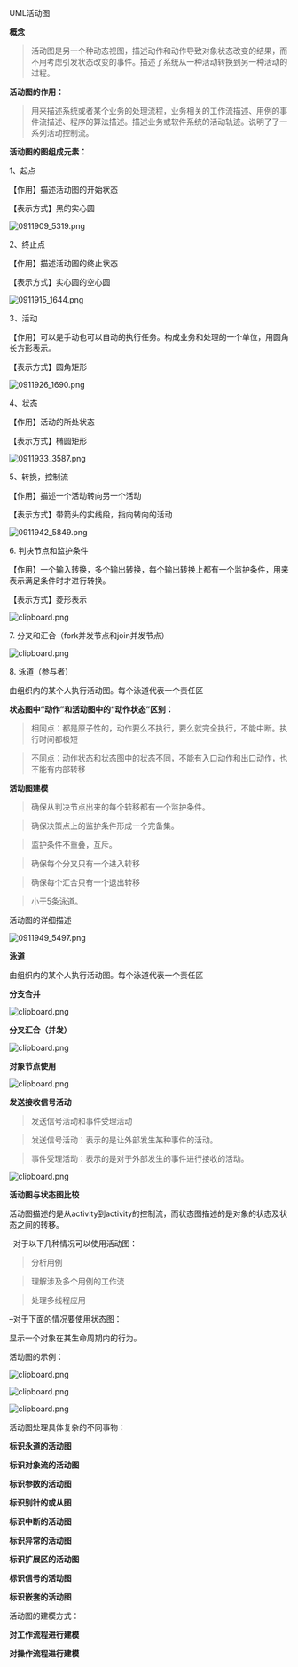 UML活动图

**概念**

>   活动图是另一个种动态视图，描述动作和动作导致对象状态改变的结果，而不用考虑引发状态改变的事件。描述了系统从一种活动转换到另一种活动的过程。

**活动图的作用：**

>   用来描述系统或者某个业务的处理流程，业务相关的工作流描述、用例的事件流描述、程序的算法描述。描述业务或软件系统的活动轨迹。说明了了一系列活动控制流。

**活动图的图组成元素：**

1、起点

【作用】描述活动图的开始状态

【表示方式】黑的实心圆

![0911909_5319.png](media/bdc70f37309ff26330b7963dc5e64b6f.png)

2、终止点

【作用】描述活动图的终止状态

【表示方式】实心圆的空心圆

![0911915_1644.png](media/a9f55355b81726e2d7b75b586ea69254.png)

3、活动

【作用】可以是手动也可以自动的执行任务。构成业务和处理的一个单位，用圆角长方形表示。

【表示方式】圆角矩形

![0911926_1690.png](media/637ca121515a9f9bde80486aa7b1f44e.png)

4、状态

【作用】活动的所处状态

【表示方式】椭圆矩形

![0911933_3587.png](media/96f298d363399bccc23340cb21e79996.png)

5、转换，控制流

【作用】描述一个活动转向另一个活动

【表示方式】带箭头的实线段，指向转向的活动

![0911942_5849.png](media/4ff2de8fb2c5bc5b9f1b7f9e14b6d153.png)

6\. 判决节点和监护条件

【作用】一个输入转换，多个输出转换，每个输出转换上都有一个监护条件，用来表示满足条件时才进行转换。

【表示方式】菱形表示

![clipboard.png](media/934530b4380f3f5484ee5da71cd092d5.png)

7\. 分叉和汇合（fork并发节点和join并发节点）

![clipboard.png](media/60f1ee0b2bd12852382d97a50d3e0bd9.png)

8\. 泳道（参与者）

由组织内的某个人执行活动图。每个泳道代表一个责任区

**状态图中“动作”和活动图中的“动作状态”区别：**

>   相同点：都是原子性的，动作要么不执行，要么就完全执行，不能中断。执行时间都极短

>   不同点：动作状态和状态图中的状态不同，不能有入口动作和出口动作，也不能有内部转移

**活动图建模**

>   确保从判决节点出来的每个转移都有一个监护条件。

>   确保决策点上的监护条件形成一个完备集。

>   监护条件不重叠，互斥。

>   确保每个分叉只有一个进入转移

>   确保每个汇合只有一个退出转移

>   小于5条泳道。

活动图的详细描述

![0911949_5497.png](media/119be8639192e86fc24fecc2587db2d3.png)

**泳道**

由组织内的某个人执行活动图。每个泳道代表一个责任区

**分支合并**

![clipboard.png](media/a16c2db3618f1946fc5a3ee7872f3705.png)

**分叉汇合（并发）**

![clipboard.png](media/60f1ee0b2bd12852382d97a50d3e0bd9.png)

**对象节点使用**

![clipboard.png](media/d451ded0c2c5c5df23cbfe33499d0f32.png)

**发送接收信号活动**

>   发送信号活动和事件受理活动

>   发送信号活动：表示的是让外部发生某种事件的活动。

>   事件受理活动：表示的是对于外部发生的事件进行接收的活动。

![clipboard.png](media/269d638221d98b1373a09c3685dac87c.png)

**活动图与状态图比较**

活动图描述的是从activity到activity的控制流，而状态图描述的是对象的状态及状态之间的转移。

–对于以下几种情况可以使用活动图：

>   分析用例

>   理解涉及多个用例的工作流

>   处理多线程应用

–对于下面的情况要使用状态图：

显示一个对象在其生命周期内的行为。

活动图的示例：

![clipboard.png](media/57563308b2c4a4fd35c50912278b1a2f.png)

![clipboard.png](media/21482dbb5b07c0004c0b990bf3ccfc58.png)

![clipboard.png](media/5267a9e026e1048d0aaf585a1bf985d9.png)

活动图处理具体复杂的不同事物：

**标识永道的活动图**

**标识对象流的活动图**

**标识参数的活动图**

**标识别针的或从图**

**标识中断的活动图**

**标识异常的活动图**

**标识扩展区的活动图**

**标识信号的活动图**

**标识嵌套的活动图**

活动图的建模方式：

**对工作流程进行建模**

**对操作流程进行建模**
